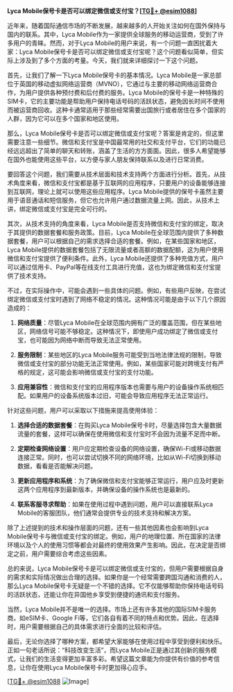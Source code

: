 **Lyca Mobile保号卡是否可以绑定微信或支付宝？[[TG💪+ @esim1088](https://t.me/s/esim1088)]**

近年来，随着国际通信市场的不断发展，越来越多的人开始关注如何在国外保持与国内的联系。其中，Lyca Mobile作为一家提供全球服务的移动运营商，受到了许多用户的青睐。然而，对于Lyca Mobile的用户来说，有一个问题一直困扰着大家：Lyca Mobile保号卡是否可以绑定微信或支付宝呢？这个问题看似简单，但实际上涉及到了多个方面的考量。今天，我们就来详细探讨一下这个问题。

首先，让我们了解一下Lyca Mobile保号卡的基本情况。Lyca Mobile是一家总部位于英国的移动虚拟网络运营商（MVNO），它通过与主要的移动网络运营商合作，为用户提供各种预付费和后付费的服务。Lyca Mobile的保号卡是一种特殊的SIM卡，它的主要功能是帮助用户保持电话号码的活跃状态，避免因长时间不使用而被运营商回收。这种卡通常适用于那些经常需要出国旅行或者居住在多个国家的人群，因为它可以在多个国家和地区使用。

那么，Lyca Mobile保号卡是否可以绑定微信或支付宝呢？答案是肯定的，但这里需要注意一些细节。微信和支付宝是中国最常用的社交和支付平台，它们的功能已经远远超出了简单的聊天和转账，涵盖了生活的方方面面。因此，很多人希望能够在国外也能使用这些平台，以方便与家人朋友保持联系以及进行日常消费。

要回答这个问题，我们需要从技术层面和技术支持两个方面进行分析。首先，从技术角度来看，微信和支付宝都是基于互联网的应用程序，只要用户的设备能够连接到互联网，理论上就可以使用这些应用程序。Lyca Mobile提供的保号卡虽然主要用于语音通话和短信服务，但它也允许用户通过数据流量上网。因此，从技术上讲，绑定微信或支付宝是完全可行的。

其次，从技术支持的角度来看，Lyca Mobile是否支持微信和支付宝的绑定，取决于其提供的数据套餐和服务政策。目前，Lyca Mobile在全球范围内提供了多种数据套餐，用户可以根据自己的需求选择合适的套餐。例如，在某些国家和地区，Lyca Mobile提供的数据套餐包括了无限流量或者高额的数据配额，这为用户使用微信和支付宝提供了便利条件。此外，Lyca Mobile还提供了多种充值方式，用户可以通过信用卡、PayPal等在线支付工具进行充值，这也为绑定微信和支付宝提供了技术支持。

不过，在实际操作中，可能会遇到一些具体的问题。例如，有些用户反映，在尝试绑定微信或支付宝时遇到了网络不稳定的情况。这种情况可能是由于以下几个原因造成的：

1. **网络质量**：尽管Lyca Mobile在全球范围内拥有广泛的覆盖范围，但在某些地区，网络信号可能不够稳定。这种情况下，即使用户成功绑定了微信或支付宝，也可能因为网络中断而导致无法正常使用。

2. **服务限制**：某些地区的Lyca Mobile服务可能受到当地法律法规的限制，导致微信或支付宝的部分功能无法正常使用。例如，某些国家可能对跨境支付有严格的规定，这可能会影响微信或支付宝的支付功能。

3. **应用兼容性**：微信和支付宝的应用程序版本也需要与用户的设备操作系统相匹配。如果用户的设备系统版本过旧，可能会导致应用程序无法正常运行。

针对这些问题，用户可以采取以下措施来提高使用体验：

1. **选择合适的数据套餐**：在购买Lyca Mobile保号卡时，尽量选择包含大量数据流量的套餐，这样可以确保在使用微信和支付宝时不会因为流量不足而中断。

2. **定期检查网络设置**：用户应定期检查设备的网络设置，确保Wi-Fi或移动数据连接正常。同时，也可以尝试切换不同的网络环境，比如从Wi-Fi切换到移动数据，看看是否能解决问题。

3. **更新应用程序和系统**：为了确保微信和支付宝能够正常运行，用户应及时更新这两个应用程序到最新版本，并确保设备的操作系统也是最新的。

4. **联系客服寻求帮助**：如果在使用过程中遇到问题，用户可以直接联系Lyca Mobile的客服团队，他们通常会提供专业的技术支持和解决方案。

除了上述提到的技术和操作层面的问题，还有一些其他因素也会影响到Lyca Mobile保号卡与微信或支付宝的绑定。例如，用户的地理位置、所在国家的法律环境以及个人的使用习惯等都会对最终的使用效果产生影响。因此，在决定是否绑定之前，用户需要综合考虑这些因素。

总的来说，Lyca Mobile保号卡是可以绑定微信或支付宝的，但用户需要根据自身的需求和实际情况做出合理的选择。如果你是一个经常需要跨国沟通和消费的人，那么Lyca Mobile保号卡无疑是一个不错的选择。它不仅能够帮助你保持电话号码的活跃状态，还能让你在异国他乡享受到便捷的通讯和支付服务。

当然，Lyca Mobile并不是唯一的选择。市场上还有许多其他的国际SIM卡服务商，如eSIM卡、Google Fi等，它们各自有着不同的特点和优势。因此，在选择时，用户需要根据自己的具体需求进行全面的比较和评估。

最后，无论你选择了哪种方案，都希望大家能够在使用过程中享受到便利和快乐。正如一句老话所说：“科技改变生活”，而Lyca Mobile正是通过其创新的服务模式，让我们的生活变得更加丰富多彩。希望这篇文章能为你提供有价值的参考信息，让你在使用Lyca Mobile保号卡时更加得心应手。

[[TG💪+ @esim1088](https://t.me/s/esim1088) ![Image](https://i.postimg.cc/4NQfJmqS/Snipaste-2025-05-13-00-14-12.png)]